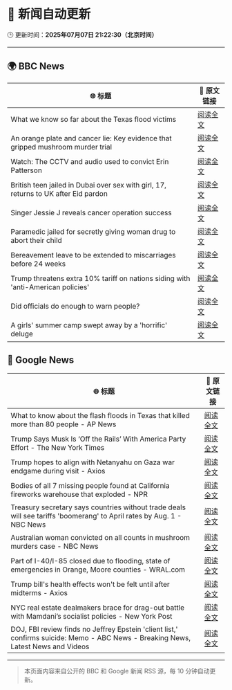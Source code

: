 # 🧠 新闻自动更新

🕒 更新时间：**2025年07月07日 21:22:30（北京时间）**

---

## 🌍 BBC News

| 🌐 标题 | 🔗 原文链接 |
|--------|-------------|
| What we know so far about the Texas flood victims | [阅读全文](https://www.bbc.com/news/articles/c5ygl8lpyyqo) |
| An orange plate and cancer lie: Key evidence that gripped mushroom murder trial | [阅读全文](https://www.bbc.com/news/articles/cdx554n1x0wo) |
| Watch: The CCTV and audio used to convict Erin Patterson | [阅读全文](https://www.bbc.com/news/videos/c62gd705ly9o) |
| British teen jailed in Dubai over sex with girl, 17, returns to UK after Eid pardon | [阅读全文](https://www.bbc.com/news/articles/cq8zdvzj5vwo) |
| Singer Jessie J reveals cancer operation success | [阅读全文](https://www.bbc.com/news/articles/c2lev0jrdeeo) |
| Paramedic jailed for secretly giving woman drug to abort their child | [阅读全文](https://www.bbc.com/news/articles/c9qxneddqn2o) |
| Bereavement leave to be extended to miscarriages before 24 weeks | [阅读全文](https://www.bbc.com/news/articles/cz9k12w5j54o) |
| Trump threatens extra 10% tariff on nations siding with 'anti-American policies' | [阅读全文](https://www.bbc.com/news/articles/c1dnz7gw92zo) |
| Did officials do enough to warn people? | [阅读全文](https://www.bbc.com/news/articles/c0rvp24wvrqo) |
| A girls' summer camp swept away by a 'horrific' deluge | [阅读全文](https://www.bbc.com/news/articles/cg75n3k1k3yo) |

## 📰 Google News

| 🌐 标题 | 🔗 原文链接 |
|--------|-------------|
| What to know about the flash floods in Texas that killed more than 80 people - AP News | [阅读全文](https://news.google.com/rss/articles/CBMikwFBVV95cUxNOWJFdjYxbGIxNkI1UU1iZ1ljNVdPR0djaHYyOUo3S3Q2V2xOOFB4NlY4NC1MdlUtcmFxU19PU1U0bjNlVzRzXzR4VzFPb05MT2V2YTFySnF5dFd3NHZCZ1EzLWJKWUtFdmtPX01wbWtxbTk2aWg3QmVTaFBhb2lNRElaaDJ1X1NxTnU5eUtCQUlBMGs?oc=5) |
| Trump Says Musk Is ‘Off the Rails’ With America Party Effort - The New York Times | [阅读全文](https://news.google.com/rss/articles/CBMiggFBVV95cUxPcjBGSzRWX09YbXVrUkd0WW5YajNTRXV6NW1vbTNfQU5ydWk5QWpHY1E3b25rNHk5bDFwLXZ5Zk5MLVNETk0xeGRrdDUzMXJUMC1Haml4Z1BVTU1tdEx0b1UweWhabFdrS2E2a3pmYzdEWFB0SF9Lc1JjTDlfckVCZlRB?oc=5) |
| Trump hopes to align with Netanyahu on Gaza war endgame during visit - Axios | [阅读全文](https://news.google.com/rss/articles/CBMiggFBVV95cUxOQ2QzTVNEOUxzeHdtaVpKOVJKZjNGZ1lIZElnd2VTZzFLWUZUV0ZLWl96d3BhcWNVMFlrMjROQ2xENFJGZjJGdU8wT29aVUY1LWpEcm1ZbmVvZkJ3REd6RExDQi04V1ZqRVVkTkZzSnp2SzJ4cWJfQnoxM0VqTW54ZUln?oc=5) |
| Bodies of all 7 missing people found at California fireworks warehouse that exploded - NPR | [阅读全文](https://news.google.com/rss/articles/CBMinwFBVV95cUxQd1JuOUh6LVoxaUQwaGFZMUU3OXFwTTBVM1dsLUdBNm9vVFYxclRPd1JQVjFOUWhTclJ2b1VzSV9mXy1BTl9GYlJyU2FXZVcyVmZXb2RKejBUcEZGNVhDcEhsMWJFVXB2eUdGcFB4Q2VTX3lsNWxBS2ZRZ3p6N3YtZVJDb3QxUzB0V0R6TTZhU0lBYjctbG9IMWh2UWQzZDA?oc=5) |
| Treasury secretary says countries without trade deals will see tariffs 'boomerang' to April rates by Aug. 1 - NBC News | [阅读全文](https://news.google.com/rss/articles/CBMiuwFBVV95cUxPdXkyX25MbUJLMUZRaVpwbHhhRXI3eW9EODBLSWJFM1RZVGcxaUo4dUtHUmFQT3JUUFJWeFMyUWVXNmROX2phMUZqbnlFNjZxamhzT0tSeFducHJES0NORWJmWUZfamFmX0lkM3BMY1VHLWNEcEg5Um9KeDYzdUZOQURhSnZoejBraXBNTTQtd1Rfd1RWM25YUWtIUzUwQnBJNENEUDF4eHA5QjNFcm9tbGF1dllSa2NwQTVz0gFWQVVfeXFMTzZYUS0ya1Z2UWpyVmZNT1lZZ2dWNnJpMFNtclNtdThQTEJnaWtLdHRlUTdXZVBsUVFzMDlfdmpnQTBQRkp5VzBERGRIRVdrLV92bnlGdkE?oc=5) |
| Australian woman convicted on all counts in mushroom murders case - NBC News | [阅读全文](https://news.google.com/rss/articles/CBMiqgFBVV95cUxPeXJXQW54dzhqUENjR0dRX29Xck9OaktoUS03Z1hHV0NMRjA0QjYzUFhQbjVhZk1qMVYzOUlvVC1wbGR6UTl3Z080XzdvdDUzVHM2R3NRTWhPbWoyajlUUWFrYmt0dVIyRTNYQWF4bFUzMXBOZnZ1N0psbkd3RWM3endUcmtqZ1lBbVdjak9lR3M4Q01DQ0QxLU5PX1hVc3dpR3hUeGJ6WkJuUdIBVkFVX3lxTE1oUDBpWHZjajdweVNOUGd2NEZxRnlSRWUxbVc2alY2b2J3TFNqbUllMGllTFNzMV9LSVpBM1RnWHh0S1JITG5qTjllSVViVzlHTHJQMUln?oc=5) |
| Part of I-40/I-85 closed due to flooding, state of emergencies in Orange, Moore counties - WRAL.com | [阅读全文](https://news.google.com/rss/articles/CBMijwFBVV95cUxNZ1pfYlJTcEtiN3VkV01lbzItZEg2WnJ6c3dfUEdLZXR6WTZmYVh2alBLNWl4M2ZpTERhSnpBa2FKOVZpcG5IWklhdzBmaGUybWl1UTQ3elBtN2JPSWRoMkxfRFhaWHhMWUMtVmdpQUFZb3Zxa0hjVDJpa0c0T0FLQ0tsYUd1Z3VmVzY0MDh2aw?oc=5) |
| Trump bill's health effects won't be felt until after midterms - Axios | [阅读全文](https://news.google.com/rss/articles/CBMidEFVX3lxTE1rVjJVMXpvVmF1RFBPYW5JY05UdGFfeDhtbTQtcjBDZmJqdk9oaEVWVUpZQ0oxdk9QWnNrNXRMLWJOWEM0ZGVid2xYUE9SOEFEOWtoNHZQaV9Wc1RGT0MxZnBpdUFXdXJfTnRMd1QwUGlUR0Et?oc=5) |
| NYC real estate dealmakers brace for drag-out battle with Mamdani’s socialist policies - New York Post | [阅读全文](https://news.google.com/rss/articles/CBMiwwFBVV95cUxQYVhoX3pVb2R2d3FZOWx5VzV6Z1plZHd3bzhZT0ZQNGhhOTlZaUJzcG9udUtlbmRUOVNGeEZzLUpSMEFZN3hwZDlMTXU2VGxTU2dSbTlGMlNKREZhZ3lBT3UxVTB0UHRSc3lfbDRLZlB3OWV2STRyN0g3WWlzTG0xbVhUaE5GcW1xQVI1ak5VTHA4NEQ1X2dJdFVwdkpsUTdPV1NfS0g0aklrNVU2b3h2elBfMHhIX3pKWUZfaGVPcmVLTjQ?oc=5) |
| DOJ, FBI review finds no Jeffrey Epstein 'client list,' confirms suicide: Memo - ABC News - Breaking News, Latest News and Videos | [阅读全文](https://news.google.com/rss/articles/CBMimAFBVV95cUxOeXBCYjlNTnpkbzFUVXZ6RUg2WXNfMk5yXzlOVW1BRjJTZUNULW5xRWU3VjFhZHIxbWtzNl9Hc1pXUXhDNjhEWnZyRFY0TjRmeW1MUjQ3VHZhVEpHX3puOWc4ZmVkQjg1UVI3ZzNxWGNfVEJSOTRJWUhtWTRkR09mVHgtSk44WkttUFVTV0xzVWMzR1Vmb3BVa9IBngFBVV95cUxQUkRFNTFvSkFyZy1GYTNiQnYxQVIyY0lkcThoQ2Nmc0M3ZzBBdzdqZW12azBJYUQ3MnJ3OHdwYmdHY2I3WHNLTVNSM0dSX1Z4d0lOQXJ6dFNQVGRLd0JZMWpFckhBV2JxUXpyVzFfM1drbUZHTThvNXZxMHNZLTFxX19VRkRxMEZaanZHUEswYlJ0YzQwRVBKdVhHcUU2dw?oc=5) |

---
> 本页面内容来自公开的 BBC 和 Google 新闻 RSS 源，每 10 分钟自动更新。